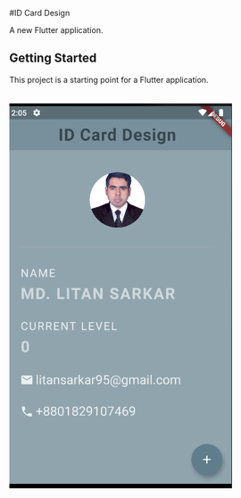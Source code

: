 #ID Card Design

A new Flutter application.

## Getting Started

This project is a starting point for a Flutter application.<br><br><br>
<img src="design.png" >
